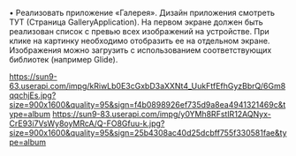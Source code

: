 •	Реализовать приложение «Галерея». Дизайн приложения смотреть ТУТ (Страница GalleryApplication). 
На первом экране должен быть реализован список с превью всех изображений на устройстве. 
При клике на картинку необходимо отобразить ее на отдельном экране. Изображения можно загрузить с использованием соответствующих библиотек (например Glide).

https://sun9-63.userapi.com/impg/kRiwLb0E3cGxbD3aXXNt4_UukFtfEfhGyzBbrQ/6Gm8qqchjEs.jpg?size=900x1600&quality=95&sign=f4b0898926ef735d9a8ea4941321469c&type=album
https://sun9-83.userapi.com/impg/y0YMh8RFstIR12AQNyx-CrE93i7VsWy8oyMRcA/Q-FO8Gfuu-k.jpg?size=900x1600&quality=95&sign=25b4308ac40d25dcbff755f330581fae&type=album
